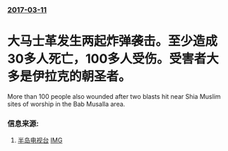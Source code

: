 ### [2017-03-11](/news/2017/03/11/index.md)

##### 
# 大马士革发生两起炸弹袭击。至少造成30多人死亡，100多人受伤。受害者大多是伊拉克的朝圣者。 

More than 100 people also wounded after two blasts hit near Shia Muslim sites of worship in the Bab Musalla area.


### 信息来源:

1. [半岛电视台](http://www.aljazeera.com/news/2017/03/bombs-damascus-fatalities-reported-170311101052510.html) [IMG](https://www.aljazeera.com/mritems/Images/2017/3/11/57f59b4440ef44899ffe4bd6412b0ce5_18.jpg)
